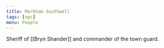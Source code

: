 ```yaml
---
title: Markham Southwell
tags: [npc]
menu: People
---
```


Sheriff of [[Bryn Shander]] and commander of the town guard.